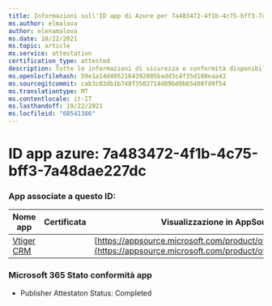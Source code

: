 ```yaml
---
title: Informazioni sull'ID app di Azure per 7a483472-4f1b-4c75-bff3-7a48dae227dc
ms.author: elmalova
author: elenamalova
ms.date: 10/22/2021
ms.topic: article
ms.service: attestation
certification_type: attested
description: Tutte le informazioni di sicurezza e conformità disponibili per 7a483472-4f1b-4c75-bff3-7a48dae227dc.
ms.openlocfilehash: 59e1a14d4052164392085badd3c4f35d180eaa43
ms.sourcegitcommit: cab3c02db1b748f3502714d89bd9b65408fd9f54
ms.translationtype: MT
ms.contentlocale: it-IT
ms.lasthandoff: 10/22/2021
ms.locfileid: "60541386"
---
```

# <a name="azure-app-id-7a483472-4f1b-4c75-bff3-7a48dae227dc"></a>ID app azure: 7a483472-4f1b-4c75-bff3-7a48dae227dc


### <a name="apps-associated-with-this-id"></a>App associate a questo ID:
| **Nome app** | **Certificata** | **Visualizzazione in AppSource** |
|--------------|---------------|-----------------------|
| [Vtiger CRM](https://docs.microsoft.com/microsoft-365-app-certification/forward/WA200003089) |  | [https://appsource.microsoft.com/product/office/WA200003089](https://appsource.microsoft.com/product/office/WA200003089) |

### <a name="microsoft-365-app-compliance-status"></a>Microsoft 365 Stato conformità app
- Publisher Attestaton Status: Completed
